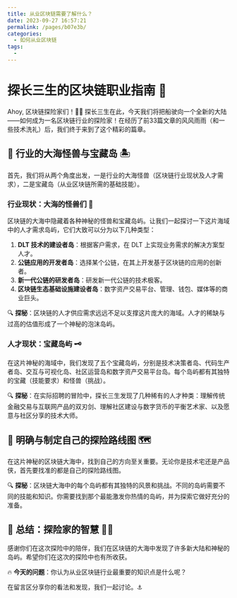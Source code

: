 ```yaml
---
title: 从业区块链需要了解什么？
date: 2023-09-27 16:57:21
permalink: /pages/b07e3b/
categories: 
  - 如何从业区块链
tags: 
  - 
---
```

# 探长三生的区块链职业指南 🚀

Ahoy, 区块链探险家们！🏴‍☠️ 探长三生在此，今天我们将把船驶向一个全新的大陆——如何成为一名区块链行业的探险家！在经历了前33篇文章的风风雨雨（和一些技术洗礼）后，我们终于来到了这个精彩的篇章。

## 🌊 行业的大海怪兽与宝藏岛 🏝️

首先，我们将从两个角度出发，一是行业的大海怪兽（区块链行业现状及人才需求），二是宝藏岛（从业区块链所需的基础技能）。

### 行业现状：大海的怪兽们 🐉

区块链的大海中隐藏着各种神秘的怪兽和宝藏岛屿。让我们一起探讨一下这片海域中的人才需求岛屿，它们大致可以分为以下几种类型：

1. **DLT 技术的建设者岛**：根据客户需求，在 DLT 上实现业务需求的解决方案型人才。
2. **公链应用的开发者岛**：选择某个公链，在其上开发基于区块链的应用的创新者。
3. **新一代公链的研发者岛**：研发新一代公链的技术极客。
4. **区块链生态基础设施建设者岛**：数字资产交易平台、管理、钱包、媒体等的商业巨头。

🔍 **探秘**：区块链的人才供应需求远远不足以支撑这片庞大的海域。人才的稀缺与过高的估值形成了一个神秘的泡沫岛屿。

### 人才现状：宝藏岛屿 🗝️

在这片神秘的海域中，我们发现了五个宝藏岛屿，分别是技术决策者岛、代码生产者岛、交互与可视化岛、社区运营岛和数字资产交易平台岛。每个岛屿都有其独特的宝藏（技能要求）和怪兽（挑战）。

🔍 **探秘**：在实际招聘的冒险中，探长三生发现了几种稀有的人才种类：理解传统金融交易与互联网产品的双刃剑、理解社区建设与数字货币的平衡艺术家、以及愿意与社区分享的技术大师。

## 🧭 明确与制定自己的探险路线图 🗺️

在这片神秘的区块链大海中，找到自己的方向至关重要。无论你是技术宅还是产品侠，首先要找准的都是自己的探险路线图。

🔍 **探秘**：区块链大海中的每个岛屿都有其独特的风景和挑战。不同的岛屿需要不同的技能和知识。你需要找到那个最能激发你热情的岛屿，并为探索它做好充分的准备。

## 📜 总结：探险家的智慧 🧙‍♂️

感谢你们在这次探险中的陪伴，我们在区块链的大海中发现了许多新大陆和神秘的岛屿。希望你们在这次的探险中也有所收获。

🔥 **今天的问题**：你认为从业区块链行业最重要的知识点是什么呢？

在留言区分享你的看法和发现，我们一起讨论。⚓️
